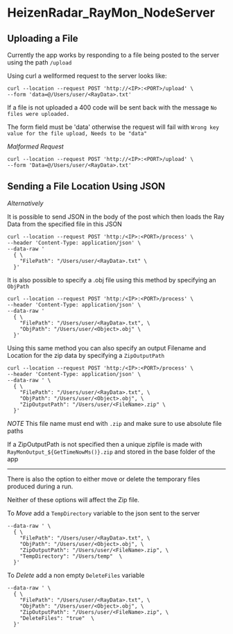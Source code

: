# HeizenRadar_RayMon_NodeServer

## Uploading a File

Currently the app works by responding to a file being posted to the server using the path `/upload`

Using curl a wellformed request to the server looks like:

```
curl --location --request POST 'http://<IP>:<PORT>/upload' \
--form 'data=@/Users/user/<RayData>.txt'
```

If a file is not uploaded a 400 code will be sent back with the message 
`No files were uploaded.`

The form field must be 'data' otherwise the request will fail with
`Wrong key value for the file upload, Needs to be "data"`

_Malformed Request_
```
curl --location --request POST 'http://<IP>:<PORT>/upload' \
--form 'Data=@/Users/user/<RayData>.txt'
```

## Sending a File Location Using JSON

*Alternatively*

It is possible to send JSON in the body of the post which then loads the Ray Data from the specified file in this JSON

```
curl --location --request POST 'http:/<IP>:<PORT>/process' \
--header 'Content-Type: application/json' \
--data-raw '
  { \
    "FilePath": "/Users/user/<RayData>.txt" \
  }'
```

It is also possible to specify a .obj file using this method by specifying an `ObjPath`
```
curl --location --request POST 'http:/<IP>:<PORT>/process' \
--header 'Content-Type: application/json' \
--data-raw '
  { \
    "FilePath": "/Users/user/<RayData>.txt", \
    "ObjPath": "/Users/user/<Object>.obj" \
  }'
```

Using this same method you can also specify an output Filename and Location
for the zip data by specifying a `ZipOutputPath`
```
curl --location --request POST 'http:/<IP>:<PORT>/process' \
--header 'Content-Type: application/json' \
--data-raw ' \
  { \
    "FilePath": "/Users/user/<RayData>.txt", \
    "ObjPath": "/Users/user/<Object>.obj", \
    "ZipOutputPath": "/Users/user/<FileName>.zip" \
  }'
```

*NOTE* This file name must end with `.zip` and make sure to use absolute file paths

If a ZipOutputPath is not specified then a unique zipfile is made with `RayMonOutput_${GetTimeNowMs()}.zip`
and stored in the base folder of the app

---

There is also the option to either move or delete the temporary files produced during a run.

Neither of these options will affect the Zip file.

To *Move* add a `TempDirectory` variable to the json sent to the server
```
--data-raw ' \
  { \
    "FilePath": "/Users/user/<RayData>.txt", \
    "ObjPath": "/Users/user/<Object>.obj", \
    "ZipOutputPath": "/Users/user/<FileName>.zip", \
    "TempDirectory": "/Users/temp"  \
  }'
```

To *Delete* add a non empty `DeleteFiles` variable
```
--data-raw ' \
  { \
    "FilePath": "/Users/user/<RayData>.txt", \
    "ObjPath": "/Users/user/<Object>.obj", \
    "ZipOutputPath": "/Users/user/<FileName>.zip", \
    "DeleteFiles": "true"  \
  }'
```
